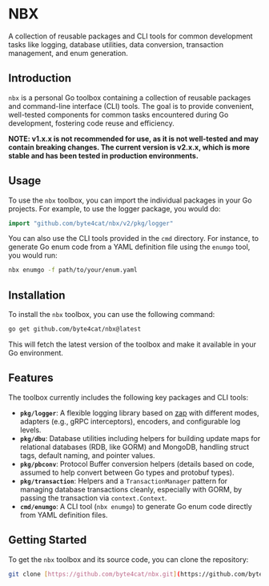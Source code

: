 # NBX

A collection of reusable packages and CLI tools for common development tasks like logging, database utilities, data conversion, transaction management, and enum generation.

## Introduction

`nbx` is a personal Go toolbox containing a collection of reusable packages and command-line interface (CLI) tools. The goal is to provide convenient, well-tested components for common tasks encountered during Go development, fostering code reuse and efficiency.

**NOTE: v1.x.x is not recommended for use, as it is not well-tested and may contain breaking changes. The current version is v2.x.x, which is more stable and has been tested in production environments.**

## Usage
To use the `nbx` toolbox, you can import the individual packages in your Go projects. For example, to use the logger package, you would do:

```go
import "github.com/byte4cat/nbx/v2/pkg/logger"
```

You can also use the CLI tools provided in the `cmd` directory. For instance, to generate Go enum code from a YAML definition file using the `enumgo` tool, you would run:

```bash
nbx enumgo -f path/to/your/enum.yaml
```

## Installation
To install the `nbx` toolbox, you can use the following command:

```bash
go get github.com/byte4cat/nbx@latest
```
This will fetch the latest version of the toolbox and make it available in your Go environment.

## Features

The toolbox currently includes the following key packages and CLI tools:

* **`pkg/logger`**: A flexible logging library based on [zap](https://github.com/uber-go/zap) with different modes, adapters (e.g., gRPC interceptors), encoders, and configurable log levels.
* **`pkg/dbu`**: Database utilities including helpers for building update maps for relational databases (RDB, like GORM) and MongoDB, handling struct tags, default naming, and pointer values.
* **`pkg/pbconv`**: Protocol Buffer conversion helpers (details based on code, assumed to help convert between Go types and protobuf types).
* **`pkg/transaction`**: Helpers and a `TransactionManager` pattern for managing database transactions cleanly, especially with GORM, by passing the transaction via `context.Context`.
* **`cmd/enumgo`**: A CLI tool (`nbx enumgo`) to generate Go enum code directly from YAML definition files.

## Getting Started

To get the `nbx` toolbox and its source code, you can clone the repository:

```bash
git clone [https://github.com/byte4cat/nbx.git](https://github.com/byte4cat/nbx.git)
```
